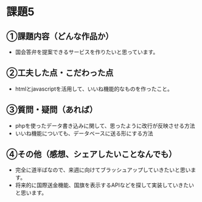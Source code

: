 # 課題5
## ①課題内容（どんな作品か）
- 国会答弁を提案できるサービスを作りたいと思っています。

## ②工夫した点・こだわった点
- htmlとjavascriptを活用して、いいね機能的なものを作ったこと。

## ③質問・疑問（あれば）
- phpを使ったデータ書き込みに関して、思ったように改行が反映させる方法
- いいね機能についても、データベースに送る形にする方法

## ④その他（感想、シェアしたいことなんでも）
- 完全に道半ばなので、来週に向けてブラッシュアップしていきたいと思います。
- 将来的に国際送金機能、国旗を表示するAPIなどを探して実装していきたいと思います。

